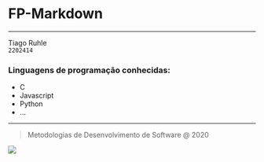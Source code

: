# FP-Markdown
---
Tiago Ruhle  
`2202414`

### Linguagens de programação conhecidas:
- C
- Javascript
- Python
- ...
---

> Metodologias de Desenvolvimento de Software @ 2020

![](https://www.ipleiria.pt/wp-content/themes/ipleiria/img/logo_ipl_header.png)